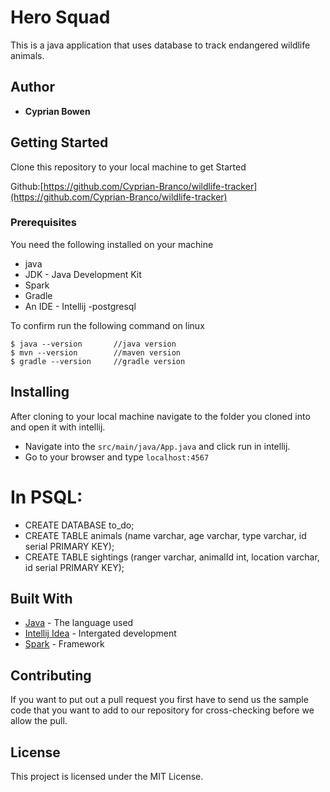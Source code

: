 # Hero Squad

This is a java application that uses database to track endangered wildlife animals. 
## Author

* **Cyprian Bowen** 

## Getting Started

Clone this repository to your local machine to get Started

Github:[https://github.com/Cyprian-Branco/wildlife-tracker](https://github.com/Cyprian-Branco/wildlife-tracker)

### Prerequisites

You need the following installed on your machine
- java
- JDK - Java Development Kit
- Spark
- Gradle
- An IDE - Intellij
-postgresql



To confirm run the following command on linux
```
$ java --version       //java version
$ mvn --version        //maven version
$ gradle --version     //gradle version
```

## Installing

After cloning to your local machine navigate to the folder you cloned into and open it with intellij.
* Navigate into the ``` src/main/java/App.java ``` and click run in intellij.
* Go to your browser and type ``` localhost:4567 ```
# In PSQL:
 * CREATE DATABASE to_do;
 * CREATE TABLE animals (name varchar, age varchar, type varchar, id serial PRIMARY KEY);
 * CREATE TABLE sightings (ranger varchar, animalId int, location varchar, id serial PRIMARY KEY);

## Built With

* [Java](https://www.java.com/) - The language used
* [Intellij Idea](https://www.jetbrains.com/idea/) - Intergated development
* [Spark]() - Framework


## Contributing
If you want to put out a pull request you first have to send us the sample code that you want to add to our repository for cross-checking before we allow the pull.

## License

This project is licensed under the MIT License. 
